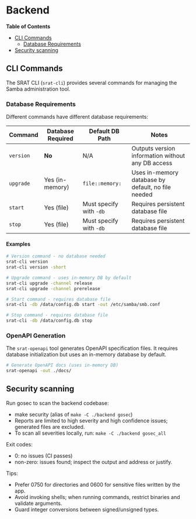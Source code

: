 # Backend

<!-- START doctoc generated TOC please keep comment here to allow auto update -->
<!-- DON'T EDIT THIS SECTION, INSTEAD RE-RUN doctoc TO UPDATE -->
**Table of Contents**

- [CLI Commands](#cli-commands)
  - [Database Requirements](#database-requirements)
- [Security scanning](#security-scanning)

<!-- END doctoc generated TOC please keep comment here to allow auto update -->

## CLI Commands

The SRAT CLI (`srat-cli`) provides several commands for managing the Samba administration tool.

### Database Requirements

Different commands have different database requirements:

| Command | Database Required | Default DB Path | Notes |
|---------|------------------|-----------------|-------|
| `version` | **No** | N/A | Outputs version information without any DB access |
| `upgrade` | Yes (in-memory) | `file::memory:` | Uses in-memory database by default, no file needed |
| `start` | Yes (file) | Must specify with `-db` | Requires persistent database file |
| `stop` | Yes (file) | Must specify with `-db` | Requires persistent database file |

#### Examples

```bash
# Version command - no database needed
srat-cli version
srat-cli version -short

# Upgrade command - uses in-memory DB by default
srat-cli upgrade -channel release
srat-cli upgrade -channel prerelease

# Start command - requires database file
srat-cli -db /data/config.db start -out /etc/samba/smb.conf

# Stop command - requires database file
srat-cli -db /data/config.db stop
```

### OpenAPI Generation

The `srat-openapi` tool generates OpenAPI specification files. It requires database initialization but uses an in-memory database by default.

```bash
# Generate OpenAPI docs (uses in-memory DB)
srat-openapi -out ./docs/
```

## Security scanning

Run gosec to scan the backend codebase:

- make security (alias of `make -C ./backend gosec`)
- Reports are limited to high severity and high confidence issues; generated files are excluded.
- To scan all severities locally, run: `make -C ./backend gosec_all`

Exit codes:

- 0: no issues (CI passes)
- non-zero: issues found; inspect the output and address or justify.

Tips:

- Prefer 0750 for directories and 0600 for sensitive files written by the app.
- Avoid invoking shells; when running commands, restrict binaries and validate arguments.
- Guard integer conversions between signed/unsigned types.
